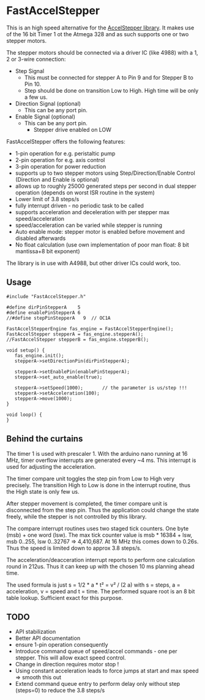 # FastAccelStepper

This is an high speed alternative for the [AccelStepper library](http://www.airspayce.com/mikem/arduino/AccelStepper/). It makes use of the 16 bit Timer 1 ot the Atmega 328 and as such supports one or two stepper motors.

The stepper motors should be connected via a driver IC (like 4988) with a 1, 2 or 3-wire connection:
* Step Signal
	- This must be connected for stepper A to Pin 9 and for Stepper B to Pin 10.
	- Step should be done on transition Low to High. High time will be only a few us.
* Direction Signal (optional)
	- This can be any port pin.
* Enable Signal (optional)
	- This can be any port pin.
        - Stepper drive enabled on LOW

FastAccelStepper offers the following features:
* 1-pin operation for e.g. peristaltic pump
* 2-pin operation for e.g. axis control
* 3-pin operation for power reduction
* supports up to two stepper motors using Step/Direction/Enable Control (Direction and Enable is optional)
* allows up to roughly 25000 generated steps per second in dual stepper operation (depends on worst ISR routine in the system)
* Lower limit of 3.8 steps/s
* fully interrupt driven - no periodic task to be called
* supports acceleration and deceleration with per stepper max speed/acceleration
* speed/acceleration can be varied while stepper is running
* Auto enable mode: stepper motor is enabled before movement and disabled afterwards
* No float calculation (use own implementation of poor man float: 8 bit mantissa+8 bit exponent)

The library is in use with A4988, but other driver ICs could work, too.

## Usage

```
#include "FastAccelStepper.h"

#define dirPinStepperA    5
#define enablePinStepperA 6
//#define stepPinStepperA   9  // OC1A

FastAccelStepperEngine fas_engine = FastAccelStepperEngine();
FastAccelStepper stepperA = fas_engine.stepperA();
//FastAccelStepper stepperB = fas_engine.stepperB();

void setup() {
   fas_engine.init();
   stepperA->setDirectionPin(dirPinStepperA);

   stepperA->setEnablePin(enablePinStepperA);
   stepperA->set_auto_enable(true);

   stepperA->setSpeed(1000);       // the parameter is us/step !!!
   stepperA->setAcceleration(100);
   stepperA->move(1000);
}

void loop() {
}
```

## Behind the curtains

The timer 1 is used with prescaler 1. With the arduino nano running at 16 MHz, timer overflow interrupts are generated every ~4 ms. This interrupt is used for adjusting the acceleration. 

The timer compare unit toggles the step pin from Low to High very precisely. The transition High to Low is done in the interrupt routine, thus the High state is only few us.

After stepper movement is completed, the timer compare unit is disconnected from the step pin. Thus the application could change the state freely, while the stepper is not controlled by this library.

The compare interrupt routines uses two staged tick counters. One byte (msb) + one word (lsw). The max tick counter value is msb * 16384 + lsw, msb 0..255, lsw 0..32767 => 4,410,687. At 16 MHz this comes down to 0.26s. Thus the speed is limited down to approx 3.8 steps/s.

The acceleration/deacceration interrupt reports to perform one calculation round in 212us. Thus it can keep up with the chosen 10 ms planning ahead time.

The used formula is just s = 1/2 * a * t² = v² / (2 a) with s = steps, a = acceleration, v = speed and t = time. The performed square root is an 8 bit table lookup. Sufficient exact for this purpose.

## TODO

* API stabilization
* Better API documentation
* ensure 1-pin operation consequently
* Introduce command queue of speed/accel commands - one per stepper. This will allow exact speed control.
* Change in direction requires motor stop !
* Using constant acceleration leads to force jumps at start and max speed => smooth this out
* Extend command queue entry to perform delay only without step (steps=0) to reduce the 3.8 steps/s

